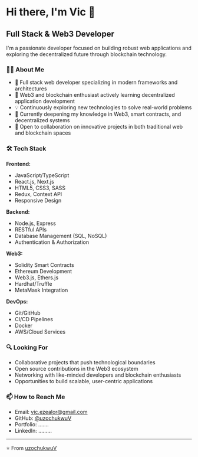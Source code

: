 # Hi there, I'm Vic 👋

## Full Stack & Web3 Developer

I'm a passionate developer focused on building robust web applications and exploring the decentralized future through blockchain technology.

### 👨‍💻 About Me

- 👀 Full stack web developer specializing in modern frameworks and architectures
- 🔗 Web3 and blockchain enthusiast actively learning decentralized application development
- 💡 Continuously exploring new technologies to solve real-world problems
- 🌱 Currently deepening my knowledge in Web3, smart contracts, and decentralized systems
- 💞️ Open to collaboration on innovative projects in both traditional web and blockchain spaces

### 🛠️ Tech Stack

**Frontend:**
- JavaScript/TypeScript
- React.js, Next.js
- HTML5, CSS3, SASS
- Redux, Context API
- Responsive Design

**Backend:**
- Node.js, Express
- RESTful APIs
- Database Management (SQL, NoSQL)
- Authentication & Authorization

**Web3:**
- Solidity Smart Contracts
- Ethereum Development
- Web3.js, Ethers.js
- Hardhat/Truffle
- MetaMask Integration

**DevOps:**
- Git/GitHub
- CI/CD Pipelines
- Docker
- AWS/Cloud Services

### 🔍 Looking For

- Collaborative projects that push technological boundaries
- Open source contributions in the Web3 ecosystem
- Networking with like-minded developers and blockchain enthusiasts
- Opportunities to build scalable, user-centric applications

### 📫 How to Reach Me

- Email: [vic.ezealor@gmail.com](mailto:vic.ezealor@gmail.com)
- GitHub: [@uzochukwuV](https://github.com/uzochukwuV)
- Portfolio: .......
- LinkedIn: .........

---

⭐️ From [uzochukwuV](https://github.com/uzochukwuV)
